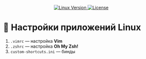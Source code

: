 <p align="center">
  <a href="https://ubuntu.com/"> <img alt="Linux Version" src="https://img.shields.io/badge/OS-Ubuntu-%23f58142?style=plastic&logo=ubuntu&logoColor=white"> </a>
  <a href="https://github.com/endygamedev/linux_config/blob/main/LICENSE"> <img alt="License" src="https://img.shields.io/github/license/endygamedev/linux_config?style=plastic"> </a>
</p>

# 🐚 Настройки приложений Linux
1. `.vimrc` — настройка **Vim**
1. `.zshrc` — настройка **Oh My Zsh!**
1. `custom-shortcuts.ini` — бинды
